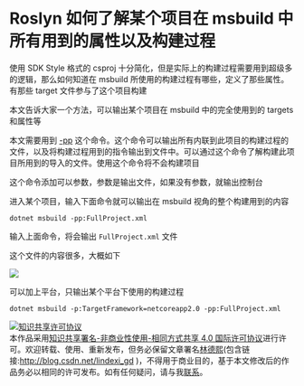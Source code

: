 # Roslyn 如何了解某个项目在 msbuild 中所有用到的属性以及构建过程

使用 SDK Style 格式的 csproj 十分简化，但是实际上的构建过程需要用到超级多的逻辑，那么如何知道在 msbuild 所使用的构建过程有哪些，定义了那些属性。有那些 target 文件参与了这个项目构建

本文告诉大家一个方法，可以输出某个项目在 msbuild 中的完全使用到的 targets 和属性等


<!--more-->
<!-- CreateTime:6/18/2020 8:05:09 PM -->

<!-- 发布 -->

<!-- 标签：Roslyn,MSBuild,编译器 -->

本文需要用到 [-pp](https://docs.microsoft.com/en-us/visualstudio/msbuild/msbuild-command-line-reference#preprocess) 这个命令。这个命令可以输出所有内联到此项目的构建过程的文件，以及将构建过程用到的指令输出到文件中。可以通过这个命令了解构建此项目所用到的导入的文件。使用这个命令将不会构建项目

这个命令添加可以参数，参数是输出文件，如果没有参数，就输出控制台

进入某个项目，输入下面命令就可以输出在 msbuild 视角的整个构建用到的内容

```
dotnet msbuild -pp:FullProject.xml
```

输入上面命令，将会输出 `FullProject.xml` 文件

这个文件的内容很多，大概如下

<!-- ![](image/Roslyn 如何了解某个项目在 msbuild 中所有用到的属性以及构建过程/Roslyn 如何了解某个项目在 msbuild 中所有用到的属性以及构建过程0.png) -->

![](http://image.acmx.xyz/lindexi%2F2020618205568088.jpg)

可以加上平台，只输出某个平台下使用的构建过程

```
dotnet msbuild -p:TargetFramework=netcoreapp2.0 -pp:FullProject.xml
```

<a rel="license" href="http://creativecommons.org/licenses/by-nc-sa/4.0/"><img alt="知识共享许可协议" style="border-width:0" src="https://licensebuttons.net/l/by-nc-sa/4.0/88x31.png" /></a><br />本作品采用<a rel="license" href="http://creativecommons.org/licenses/by-nc-sa/4.0/">知识共享署名-非商业性使用-相同方式共享 4.0 国际许可协议</a>进行许可。欢迎转载、使用、重新发布，但务必保留文章署名[林德熙](http://blog.csdn.net/lindexi_gd)(包含链接:http://blog.csdn.net/lindexi_gd )，不得用于商业目的，基于本文修改后的作品务必以相同的许可发布。如有任何疑问，请与我[联系](mailto:lindexi_gd@163.com)。
